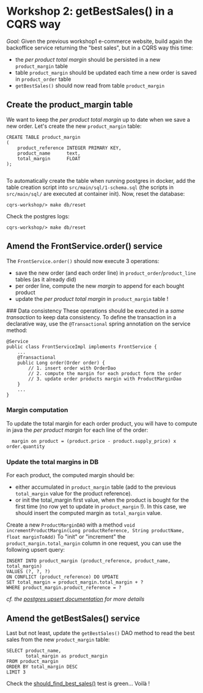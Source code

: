 # Workshop 2: getBestSales() in a CQRS way

_Goal:_ 
Given the previous workshop1 e-commerce website, 
build again the backoffice service returning the "best sales", but in a CQRS way this time:
* the *per product total margin* should be persisted in a new `product_margin` table
* table `product_margin` should be updated each time a new order is saved in `product_order` table
* `getBestSales()` should now read from table `product_margin`

## Create the product_margin table
We want to keep the *per product total margin* up to date when we save a new order. Let's create the new `product_margin` table:
```
CREATE TABLE product_margin
(
    product_reference INTEGER PRIMARY KEY,
    product_name      text,
    total_margin      FLOAT
);
 
```
To automatically create the table when running postgres in docker, add the table creation script into `src/main/sql/1-schema.sql` (the scripts in `src/main/sql/` are executed at container init). Now, reset the database:
```
cqrs-workshop/> make db/reset 
```
Check the postgres logs:
```
cqrs-workshop/> make db/reset 
```


## Amend the FrontService.order() service

The `FrontService.order()` should now execute 3 operations:
* save the new order (and each order line) in `product_order`/`product_line` tables (as it already did)
* per order line, compute the new *margin* to append for each bought product
* update the *per product total margin* in `product_margin` table !

### Data consistency
These operations should be executed in a *same transaction* to keep data consistency. To define the transaction in a declarative way, use the `@Transactional` spring annotation on the service method:
```
@Service
public class FrontServiceImpl implements FrontService {
    ...
    @Transactional
    public Long order(Order order) {
        // 1. insert order with OrderDao
        // 2. compute the margin for each product form the order
        // 3. update order products margin with ProductMarginDao
    }
    ...
}
```

### Margin computation
To update the total margin for each order product, you will have to compute in java the *per product margin* for each line of the order:
```
  margin on product = (product.price - product.supply_price) x order.quantity
```

### Update the total margins in DB 
For each product, the computed margin should be:
* either accumulated in `product_margin` table (add to the previous `total_margin` value for the product reference). 
* or init the total_margin first value, when the product is bought for the first time (no row yet to update in `product_margin` !). In this case, we should insert the computed margin as `total_margin` value. 

Create a new `ProductMarginDAO` with a method `void incrementProductMargin(Long productReference, String productName, float marginToAdd)` 
To "init" or "increment" the `product_margin.total_margin` column in one request, you can use the following upsert query:
```
INSERT INTO product_margin (product_reference, product_name, total_margin)
VALUES (?, ?, ?)
ON CONFLICT (product_reference) DO UPDATE
SET total_margin = product_margin.total_margin + ?
WHERE product_margin.product_reference = ?
```
*cf. the [postgres upsert documentation](http://www.postgresqltutorial.com/postgresql-upsert/) for more details*


## Amend the getBestSales() service 

Last but not least, update the `getBestSales()` DAO method to read the best sales from the new `product_margin` table:
```
SELECT product_name,
       total_margin as product_margin
FROM product_margin
ORDER BY total_margin DESC
LIMIT 3
``` 

Check the [should_find_best_sales()](https://gitlab.soat.fr/bruno.doolaeghe/cqrs-workshop/blob/workshop1_solution/src/test/java/fr/soat/cqrs/service/backoffice/BackOfficeServiceImplTest.java#L30) test is green... Voilà !
